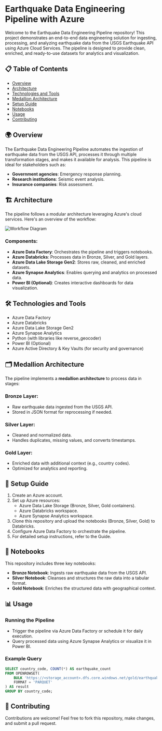 # Earthquake Data Engineering Pipeline with Azure

Welcome to the Earthquake Data Engineering Pipeline repository! This project demonstrates an end-to-end data engineering solution for ingesting, processing, and analyzing earthquake data from the USGS Earthquake API using Azure Cloud Services. The pipeline is designed to provide clean, enriched, and ready-to-use datasets for analytics and visualization.

## 📋 Table of Contents
- [Overview](#-overview)
- [Architecture](#-architecture)
- [Technologies and Tools](#-technologies-and-tools)
- [Medallion Architecture](#-medallion-architecture)
- [Setup Guide](#-setup-guide)
- [Notebooks](#-notebooks)
- [Usage](#-usage)
- [Contributing](#-contributing)

## 🌍 Overview
The Earthquake Data Engineering Pipeline automates the ingestion of earthquake data from the USGS API, processes it through multiple transformation stages, and makes it available for analysis. This pipeline is ideal for stakeholders such as:

- **Government agencies**: Emergency response planning.
- **Research institutions**: Seismic event analysis.
- **Insurance companies**: Risk assessment.

## 🏗️ Architecture
The pipeline follows a modular architecture leveraging Azure's cloud services. Here's an overview of the workflow:

![Workflow Diagram](https://pplx-res.cloudinary.com/image/upload/v1743654969/user_uploads/qaDihEmqUulWyGY/Workflow.jpg)

### Components:
- **Azure Data Factory**: Orchestrates the pipeline and triggers notebooks.
- **Azure Databricks**: Processes data in Bronze, Silver, and Gold layers.
- **Azure Data Lake Storage Gen2**: Stores raw, cleaned, and enriched datasets.
- **Azure Synapse Analytics**: Enables querying and analytics on processed data.
- **Power BI (Optional)**: Creates interactive dashboards for data visualization.

## 🛠️ Technologies and Tools
- Azure Data Factory
- Azure Databricks
- Azure Data Lake Storage Gen2
- Azure Synapse Analytics
- Python (with libraries like reverse_geocoder)
- Power BI (Optional)
- Azure Active Directory & Key Vaults (for security and governance)

## 🗂️ Medallion Architecture
The pipeline implements a **medallion architecture** to process data in stages:

### **Bronze Layer**:
- Raw earthquake data ingested from the USGS API.
- Stored in JSON format for reprocessing if needed.

### **Silver Layer**:
- Cleaned and normalized data.
- Handles duplicates, missing values, and converts timestamps.

### **Gold Layer**:
- Enriched data with additional context (e.g., country codes).
- Optimized for analytics and reporting.

## 🚀 Setup Guide
1. Create an Azure account.
2. Set up Azure resources:
   - Azure Data Lake Storage (Bronze, Silver, Gold containers).
   - Azure Databricks workspace.
   - Azure Synapse Analytics workspace.
3. Clone this repository and upload the notebooks (Bronze, Silver, Gold) to Databricks.
4. Configure Azure Data Factory to orchestrate the pipeline.
5. For detailed setup instructions, refer to the Guide.

## 📓 Notebooks
This repository includes three key notebooks:

- **Bronze Notebook**: Ingests raw earthquake data from the USGS API.
- **Silver Notebook**: Cleanses and structures the raw data into a tabular format.
- **Gold Notebook**: Enriches the structured data with geographical context.

## 📊 Usage
### Running the Pipeline
- Trigger the pipeline via Azure Data Factory or schedule it for daily execution.
- Query processed data using Azure Synapse Analytics or visualize it in Power BI.

### Example Query
```sql
SELECT country_code, COUNT(*) AS earthquake_count
FROM OPENROWSET(
    BULK 'https://<storage_account>.dfs.core.windows.net/gold/earthquake_events_gold/**',
    FORMAT = 'PARQUET'
) AS result
GROUP BY country_code;
```

## 🤝 Contributing
Contributions are welcome! Feel free to fork this repository, make changes, and submit a pull request.
